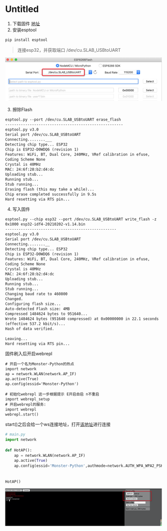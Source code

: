 # Untitled

1. 下载固件 [地址](https://micropython.org/download/esp32/)
2. 安装esptool

```bash
pip install esptool
```

> 连接esp32，并获取端口 /dev/cu.SLAB\_USBtoUART

![](../.gitbook/assets/image%20%2817%29.png)

3. 擦除Flash

```text
esptool.py --port /dev/cu.SLAB_USBtoUART erase_flash
-----------------------------------------------------
esptool.py v3.0
Serial port /dev/cu.SLAB_USBtoUART
Connecting........___
Detecting chip type... ESP32
Chip is ESP32-D0WDQ6 (revision 1)
Features: WiFi, BT, Dual Core, 240MHz, VRef calibration in efuse, Coding Scheme None
Crystal is 40MHz
MAC: 24:6f:28:b2:d4:dc
Uploading stub...
Running stub...
Stub running...
Erasing flash (this may take a while)...
Chip erase completed successfully in 9.5s
Hard resetting via RTS pin...
```

4. 写入固件

```text
esptool.py --chip esp32 --port /dev/cu.SLAB_USBtoUART write_flash -z  0x1000 esp32-idf4-20210202-v1.14.bin
--------------------------------------------------
esptool.py v3.0
Serial port /dev/cu.SLAB_USBtoUART
Connecting........__
Detecting chip type... ESP32
Chip is ESP32-D0WDQ6 (revision 1)
Features: WiFi, BT, Dual Core, 240MHz, VRef calibration in efuse, Coding Scheme None
Crystal is 40MHz
MAC: 24:6f:28:b2:d4:dc
Uploading stub...
Running stub...
Stub running...
Changing baud rate to 460800
Changed.
Configuring flash size...
Auto-detected Flash size: 4MB
Compressed 1484624 bytes to 951640...
Wrote 1484624 bytes (951640 compressed) at 0x00000000 in 22.1 seconds (effective 537.2 kbit/s)...
Hash of data verified.

Leaving...
Hard resetting via RTS pin...
```

固件刷入后开启webrepl

```text
# 开启一个名为Monster-Python的热点
import network
ap = network.WLAN(network.AP_IF) 
ap.active(True)
ap.config(essid='Monster-Python')

# 初始化webrepl 这一步根据提示 E开启自启 n不重启
import webrepl_setup
# 开启webrepl的服务:
import webrepl
webrepl.start()
```

start\(\)之后会给一个ws连接地址，打开[该地址](http://micropython.org/webrepl/#192.168.4.1:8266/)进行连接

```python
# main.py
import network

def HotAP():
	ap = network.WLAN(network.AP_IF)
    ap.active(True)
    ap.config(essid='Monster-Python',authmode=network.AUTH_WPA_WPA2_PSK, password="pynbpynb") # set the ESSID of the access point


HotAP()
```

![](../.gitbook/assets/image%20%2816%29.png)

